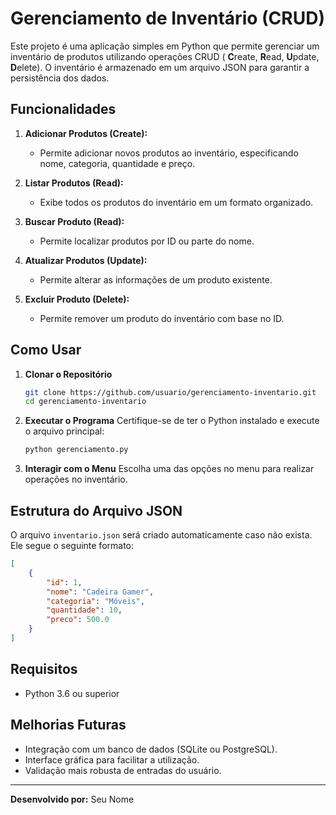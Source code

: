 # Gerenciamento de Inventário (CRUD)

Este projeto é uma aplicação simples em Python que permite gerenciar um inventário de produtos utilizando operações CRUD ( **C**reate, **R**ead, **U**pdate, **D**elete). O inventário é armazenado em um arquivo JSON para garantir a persistência dos dados.

## Funcionalidades

1. **Adicionar Produtos (Create):**
   - Permite adicionar novos produtos ao inventário, especificando nome, categoria, quantidade e preço.

2. **Listar Produtos (Read):**
   - Exibe todos os produtos do inventário em um formato organizado.

3. **Buscar Produto (Read):**
   - Permite localizar produtos por ID ou parte do nome.

4. **Atualizar Produtos (Update):**
   - Permite alterar as informações de um produto existente.

5. **Excluir Produto (Delete):**
   - Permite remover um produto do inventário com base no ID.

## Como Usar

1. **Clonar o Repositório**
   ```bash
   git clone https://github.com/usuario/gerenciamento-inventario.git
   cd gerenciamento-inventario
   ```

2. **Executar o Programa**
   Certifique-se de ter o Python instalado e execute o arquivo principal:
   ```bash
   python gerenciamento.py
   ```

3. **Interagir com o Menu**
   Escolha uma das opções no menu para realizar operações no inventário.

## Estrutura do Arquivo JSON

O arquivo `inventario.json` será criado automaticamente caso não exista. Ele segue o seguinte formato:
```json
[
    {
        "id": 1,
        "nome": "Cadeira Gamer",
        "categoria": "Móveis",
        "quantidade": 10,
        "preco": 500.0
    }
]
```

## Requisitos

- Python 3.6 ou superior

## Melhorias Futuras

- Integração com um banco de dados (SQLite ou PostgreSQL).
- Interface gráfica para facilitar a utilização.
- Validação mais robusta de entradas do usuário.

---
**Desenvolvido por:** Seu Nome

